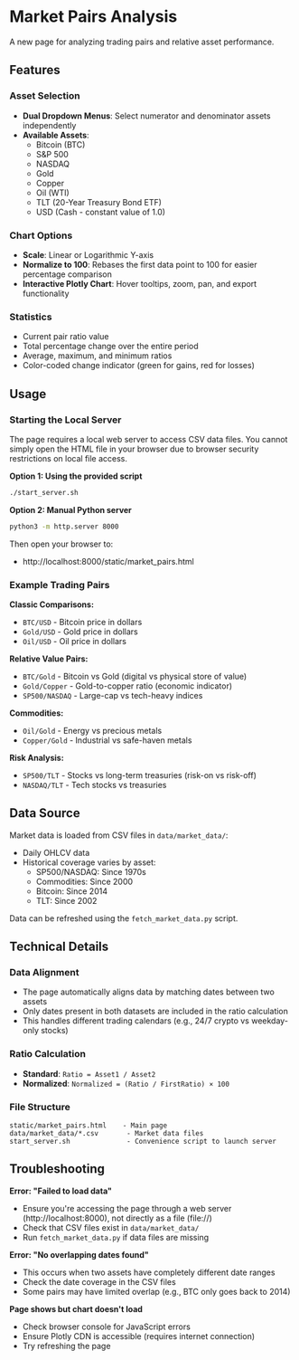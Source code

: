 # Market Pairs Analysis

A new page for analyzing trading pairs and relative asset performance.

## Features

### Asset Selection
- **Dual Dropdown Menus**: Select numerator and denominator assets independently
- **Available Assets**:
  - Bitcoin (BTC)
  - S&P 500
  - NASDAQ
  - Gold
  - Copper
  - Oil (WTI)
  - TLT (20-Year Treasury Bond ETF)
  - USD (Cash - constant value of 1.0)

### Chart Options
- **Scale**: Linear or Logarithmic Y-axis
- **Normalize to 100**: Rebases the first data point to 100 for easier percentage comparison
- **Interactive Plotly Chart**: Hover tooltips, zoom, pan, and export functionality

### Statistics
- Current pair ratio value
- Total percentage change over the entire period
- Average, maximum, and minimum ratios
- Color-coded change indicator (green for gains, red for losses)

## Usage

### Starting the Local Server

The page requires a local web server to access CSV data files. You cannot simply open the HTML file in your browser due to browser security restrictions on local file access.

**Option 1: Using the provided script**
```bash
./start_server.sh
```

**Option 2: Manual Python server**
```bash
python3 -m http.server 8000
```

Then open your browser to:
- http://localhost:8000/static/market_pairs.html

### Example Trading Pairs

**Classic Comparisons:**
- `BTC/USD` - Bitcoin price in dollars
- `Gold/USD` - Gold price in dollars
- `Oil/USD` - Oil price in dollars

**Relative Value Pairs:**
- `BTC/Gold` - Bitcoin vs Gold (digital vs physical store of value)
- `Gold/Copper` - Gold-to-copper ratio (economic indicator)
- `SP500/NASDAQ` - Large-cap vs tech-heavy indices

**Commodities:**
- `Oil/Gold` - Energy vs precious metals
- `Copper/Gold` - Industrial vs safe-haven metals

**Risk Analysis:**
- `SP500/TLT` - Stocks vs long-term treasuries (risk-on vs risk-off)
- `NASDAQ/TLT` - Tech stocks vs treasuries

## Data Source

Market data is loaded from CSV files in `data/market_data/`:
- Daily OHLCV data
- Historical coverage varies by asset:
  - SP500/NASDAQ: Since 1970s
  - Commodities: Since 2000
  - Bitcoin: Since 2014
  - TLT: Since 2002

Data can be refreshed using the `fetch_market_data.py` script.

## Technical Details

### Data Alignment
- The page automatically aligns data by matching dates between two assets
- Only dates present in both datasets are included in the ratio calculation
- This handles different trading calendars (e.g., 24/7 crypto vs weekday-only stocks)

### Ratio Calculation
- **Standard**: `Ratio = Asset1 / Asset2`
- **Normalized**: `Normalized = (Ratio / FirstRatio) × 100`

### File Structure
```
static/market_pairs.html    - Main page
data/market_data/*.csv       - Market data files
start_server.sh              - Convenience script to launch server
```

## Troubleshooting

**Error: "Failed to load data"**
- Ensure you're accessing the page through a web server (http://localhost:8000), not directly as a file (file://)
- Check that CSV files exist in `data/market_data/`
- Run `fetch_market_data.py` if data files are missing

**Error: "No overlapping dates found"**
- This occurs when two assets have completely different date ranges
- Check the date coverage in the CSV files
- Some pairs may have limited overlap (e.g., BTC only goes back to 2014)

**Page shows but chart doesn't load**
- Check browser console for JavaScript errors
- Ensure Plotly CDN is accessible (requires internet connection)
- Try refreshing the page
